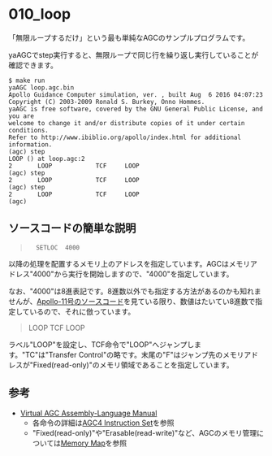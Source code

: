 # 010_loop #
「無限ループするだけ」という最も単純なAGCのサンプルプログラムです。

yaAGCでstep実行すると、無限ループで同じ行を繰り返し実行していることが確認できます。

```
$ make run
yaAGC loop.agc.bin
Apollo Guidance Computer simulation, ver. , built Aug  6 2016 04:07:23
Copyright (C) 2003-2009 Ronald S. Burkey, Onno Hommes.
yaAGC is free software, covered by the GNU General Public License, and you are
welcome to change it and/or distribute copies of it under certain conditions.
Refer to http://www.ibiblio.org/apollo/index.html for additional information.
(agc) step
LOOP () at loop.agc:2
2       LOOP            TCF     LOOP
(agc) step
2       LOOP            TCF     LOOP
(agc) step
2       LOOP            TCF     LOOP
(agc) 
```

## ソースコードの簡単な説明 ##
> 		SETLOC	4000

以降の処理を配置するメモリ上のアドレスを指定しています。AGCはメモリアドレス"4000"から実行を開始しますので、"4000"を指定しています。

なお、"4000"は8進表記です。8進数以外でも指定する方法があるのかも知れませんが、[Apollo-11号のソースコード](https://github.com/chrislgarry/Apollo-11)を見ている限り、数値はたいてい8進数で指定しているので、それに倣っています。

> LOOP		TCF	LOOP

ラベル"LOOP"を設定し、TCF命令で"LOOP"へジャンプします。"TC"は"Transfer Control"の略です。末尾の"F"はジャンプ先のメモリアドレスが"Fixed(read-only)"のメモリ領域であることを指定しています。

## 参考 ##

- [Virtual AGC Assembly-Language Manual](http://www.ibiblio.org/apollo/assembly_language_manual.html)
    - 各命令の詳細は[AGC4 Instruction Set](http://www.ibiblio.org/apollo/assembly_language_manual.html#AGC4_Instruction_Set)を参照
    - "Fixed(read-only)"や"Erasable(read-write)"など、AGCのメモリ管理については[Memory Map](http://www.ibiblio.org/apollo/assembly_language_manual.html#Memory_Map)を参照
